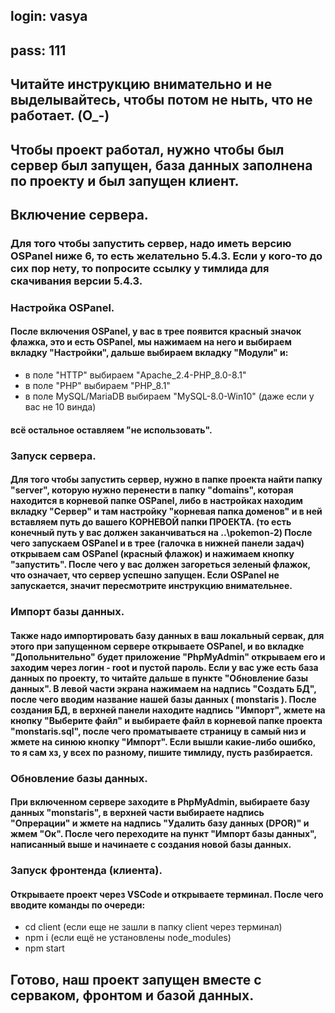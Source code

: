 
## login: vasya
## pass: 111

## Читайте инструкцию внимательно и не выделывайтесь, чтобы потом не ныть, что не работает. (O_-)

## Чтобы проект работал, нужно чтобы был сервер был запущен, база данных заполнена по проекту и был запущен клиент.

## Включение сервера.

### Для того чтобы запустить сервер, надо иметь версию OSPanel ниже 6, то есть желательно 5.4.3. Если у кого-то до сих пор нету, то попросите ссылку у тимлида для скачивания версии 5.4.3.

### Настройка OSPanel.

#### После включения OSPanel, у вас в трее появится красный значок флажка, это и есть OSPanel, мы нажимаем на него и выбираем вкладку "Настройки", дальше выбираем вкладку "Модули" и:
- в поле "HTTP" выбираем "Apache_2.4-PHP_8.0-8.1"
- в поле "PHP" выбираем "PHP_8.1"
- в поле MySQL/MariaDB выбираем "MySQL-8.0-Win10" (даже если у вас не 10 винда)

#### всё остальное оставляем "не использовать".

### Запуск сервера.

#### Для того чтобы запустить сервер, нужно в папке проекта найти папку "server", которую нужно перенести в папку "domains", которая находится в корневой папке OSPanel, либо в настройках находим вкладку "Сервер" и там настройку "корневая папка доменов" и в ней вставляем путь до вашего КОРНЕВОЙ папки ПРОЕКТА. (то есть конечный путь у вас должен заканчиваться на \..\pokemon-2) После чего запускаем OSPanel и в трее (галочка в нижней панели задач) открываем сам OSPanel (красный флажок) и нажимаем кнопку "запустить". После чего у вас должен загореться зеленый флажок, что означает, что сервер успешно запущен. Если OSPanel не запускается, значит пересмотрите инструкцию внимательнее.

### Импорт базы данных.

#### Также надо импортировать базу данных в ваш локальный сервак, для этого при запущенном сервере открываете OSPanel, и во вкладке "Допольнительно" будет приложение "PhpMyAdmin" открываем его и заходим через логин - root и пустой пароль. Если у вас уже есть база данных по проекту, то читайте дальше в пункте "Обновление базы данных". В левой части экрана нажимаем на надпись "Создать БД", после чего вводим название нашей базы данных ( monstaris ). После создания БД, в верхней панели находите надпись "Импорт", жмете на кнопку "Выберите файл" и выбираете файл в корневой папке проекта "monstaris.sql", после чего проматываете страницу в самый низ и жмете на синюю кнопку "Импорт". Если вышли какие-либо ошибко, то я сам хз, у всех по разному, пишите тимлиду, пусть разбирается.

### Обновление базы данных.

#### При включенном сервере заходите в PhpMyAdmin, выбираете базу данных "monstaris", в верхней части выбираете надпись "Опрерации" и жмете на надпись "Удалить базу данных (DPOR)" и жмем "Ок". После чего переходите на пункт "Импорт базы данных", написанный выше и начинаете с создания новой базы данных.

### Запуск фронтенда (клиента).

#### Открываете проект через VSCode и открываете терминал. После чего вводите команды по очереди:
- cd client (если еще не зашли в папку client через терминал)
- npm i (если ещё не установлены node_modules)
- npm start

## Готово, наш проект запущен вместе с серваком, фронтом и базой данных.